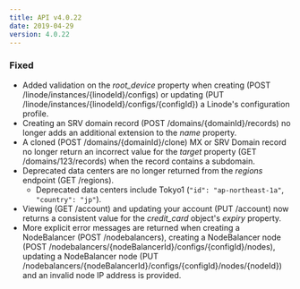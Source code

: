 ```yaml
---
title: API v4.0.22
date: 2019-04-29
version: 4.0.22
---
```


### Fixed

- Added validation on the *root\_device* property when creating (POST /linode/instances/{linodeId}/configs) or updating (PUT /linode/instances/{linodeId}/configs/{configId}) a Linode's configuration profile.
- Creating an SRV domain record (POST /domains/{domainId}/records) no longer adds an additional extension to the *name* property.
- A cloned (POST /domains/{domainId}/clone) MX or SRV Domain record no longer return an incorrect value for the *target* property (GET /domains/123/records) when the record contains a subdomain.
- Deprecated data centers are no longer returned from the *regions* endpoint (GET /regions).
    - Deprecated data centers include Tokyo1 (`"id": "ap-northeast-1a"`, `"country": "jp"`).
- Viewing (GET /account) and updating your account (PUT /account) now returns a consistent value for the *credit\_card* object's *expiry* property.
- More explicit error messages are returned when creating a NodeBalancer (POST /nodebalancers), creating a NodeBalancer node (POST /nodebalancers/{nodeBalancerId}/configs/{configId}/nodes), updating a NodeBalancer node (PUT /nodebalancers/{nodeBalancerId}/configs/{configId}/nodes/{nodeId}) and an invalid node IP address is provided.

